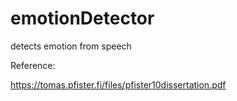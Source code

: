 # emotionDetector
detects emotion from speech

Reference:

https://tomas.pfister.fi/files/pfister10dissertation.pdf
